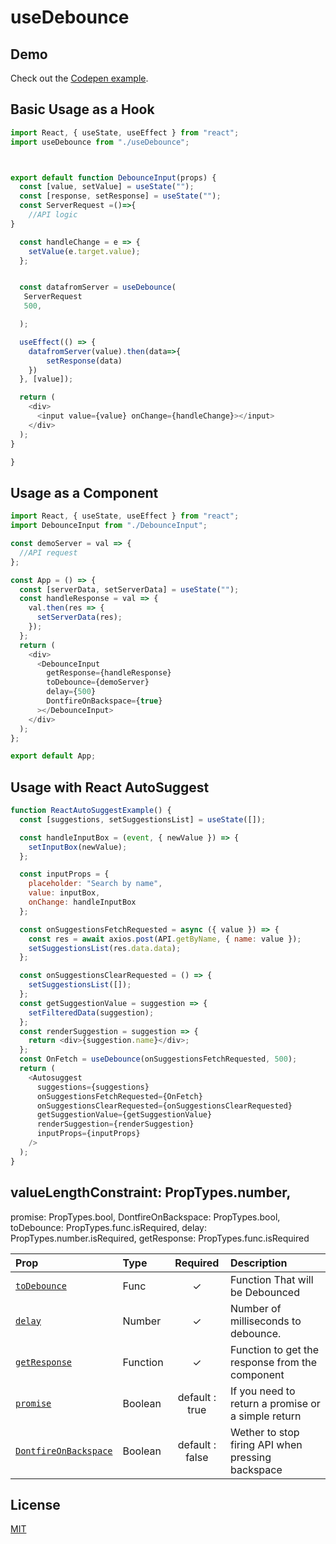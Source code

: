 # useDebounce

## Demo

Check out the [Codepen example](//).

## Basic Usage as a Hook

```js
import React, { useState, useEffect } from "react";
import useDebounce from "./useDebounce";



export default function DebounceInput(props) {
  const [value, setValue] = useState("");
  const [response, setResponse] = useState("");
  const ServerRequest =()=>{
    //API logic
}

  const handleChange = e => {
    setValue(e.target.value);
  };


  const datafromServer = useDebounce(
   ServerRequest
   500,

  );

  useEffect(() => {
    datafromServer(value).then(data=>{
        setResponse(data)
    })
  }, [value]);

  return (
    <div>
      <input value={value} onChange={handleChange}></input>
    </div>
  );
}

}
```

## Usage as a Component

```js
import React, { useState, useEffect } from "react";
import DebounceInput from "./DebounceInput";

const demoServer = val => {
  //API request
};

const App = () => {
  const [serverData, setServerData] = useState("");
  const handleResponse = val => {
    val.then(res => {
      setServerData(res);
    });
  };
  return (
    <div>
      <DebounceInput
        getResponse={handleResponse}
        toDebounce={demoServer}
        delay={500}
        DontfireOnBackspace={true}
      ></DebounceInput>
    </div>
  );
};

export default App;
```

## Usage with React AutoSuggest

```js
function ReactAutoSuggestExample() {
  const [suggestions, setSuggestionsList] = useState([]);

  const handleInputBox = (event, { newValue }) => {
    setInputBox(newValue);
  };

  const inputProps = {
    placeholder: "Search by name",
    value: inputBox,
    onChange: handleInputBox
  };

  const onSuggestionsFetchRequested = async ({ value }) => {
    const res = await axios.post(API.getByName, { name: value });
    setSuggestionsList(res.data.data);
  };

  const onSuggestionsClearRequested = () => {
    setSuggestionsList([]);
  };
  const getSuggestionValue = suggestion => {
    setFilteredData(suggestion);
  };
  const renderSuggestion = suggestion => {
    return <div>{suggestion.name}</div>;
  };
  const OnFetch = useDebounce(onSuggestionsFetchRequested, 500);
  return (
    <Autosuggest
      suggestions={suggestions}
      onSuggestionsFetchRequested={OnFetch}
      onSuggestionsClearRequested={onSuggestionsClearRequested}
      getSuggestionValue={getSuggestionValue}
      renderSuggestion={renderSuggestion}
      inputProps={inputProps}
    />
  );
}
```

## valueLengthConstraint: PropTypes.number,

promise: PropTypes.bool,
DontfireOnBackspace: PropTypes.bool,
toDebounce: PropTypes.func.isRequired,
delay: PropTypes.number.isRequired,
getResponse: PropTypes.func.isRequired

| Prop                                          | Type     |    Required     | Description                                        |
| :-------------------------------------------- | :------- | :-------------: | :------------------------------------------------- |
| [`toDebounce`](#toDebounce)                   | Func     |        ✓        | Function That will be Debounced                    |
| [`delay`](#delay)                             | Number   |        ✓        | Number of milliseconds to debounce.                |
| [`getResponse`](#getResponse)                 | Function |        ✓        | Function to get the response from the component    |
| [`promise`](#promise)                         | Boolean  | default : true  | If you need to return a promise or a simple return |
| [`DontfireOnBackspace`](#DontfireOnBackspace) | Boolean  | default : false | Wether to stop firing API when pressing backspace  |

## License

[MIT](http://moroshko.mit-license.org)
